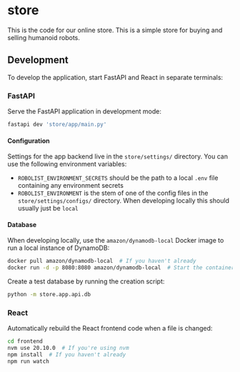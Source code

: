 # store

This is the code for our online store. This is a simple store for buying and selling humanoid robots.

## Development

To develop the application, start FastAPI and React in separate terminals:

### FastAPI

Serve the FastAPI application in development mode:

```bash
fastapi dev 'store/app/main.py'
```

#### Configuration

Settings for the app backend live in the `store/settings/` directory. You can use the following environment variables:

- `ROBOLIST_ENVIRONMENT_SECRETS` should be the path to a local `.env` file containing any environment secrets
- `ROBOLIST_ENVIRONMENT` is the stem of one of the config files in the `store/settings/configs/` directory. When developing locally this should usually just be `local`

#### Database

When developing locally, use the `amazon/dynamodb-local` Docker image to run a local instance of DynamoDB:

```bash
docker pull amazon/dynamodb-local  # If you haven't already
docker run -d -p 8080:8080 amazon/dynamodb-local  # Start the container in the background
```

Create a test database by running the creation script:

```bash
python -m store.app.api.db
```

### React

Automatically rebuild the React frontend code when a file is changed:

```bash
cd frontend
nvm use 20.10.0  # If you're using nvm
npm install  # If you haven't already
npm run watch
```
